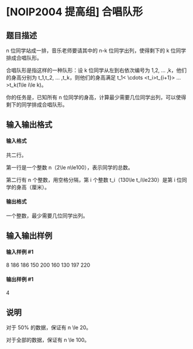 
# [NOIP2004 提高组] 合唱队形
## 题目描述
n 位同学站成一排，音乐老师要请其中的 n-k 位同学出列，使得剩下的 k 位同学排成合唱队形。

合唱队形是指这样的一种队形：设 k 位同学从左到右依次编号为 1,2, … ,k，他们的身高分别为 t_1,t_2, … ,t_k，则他们的身高满足 t_1&lt; \cdots &lt;t_i&gt;t_{i+1}&gt; … &gt;t_k(1\le i\le k)。

你的任务是，已知所有 n 位同学的身高，计算最少需要几位同学出列，可以使得剩下的同学排成合唱队形。
## 输入输出格式
#### 输入格式

共二行。

第一行是一个整数 n（2\le n\le100），表示同学的总数。

第二行有 n 个整数，用空格分隔，第 i 个整数 t_i（130\le t_i\le230）是第 i 位同学的身高（厘米）。
#### 输出格式

一个整数，最少需要几位同学出列。

## 输入输出样例
#### 输入样例 #1
8
186 186 150 200 160 130 197 220

#### 输出样例 #1
4

## 说明
对于 50\% 的数据，保证有 n \le 20。

对于全部的数据，保证有 n \le 100。


